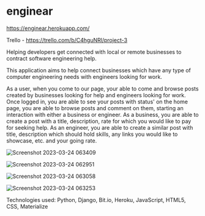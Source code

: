 # enginear
https://enginear.herokuapp.com/

Trello - https://trello.com/b/C4hguNRl/project-3

Helping developers get connected with local or remote businesses to contract software engineering help.

This application aims to help connect businesses which have any type of computer engineering needs with engineers looking for work.

As a user, when you come to our page, your able to come and browse posts created by businesses looking for help and engineers looking for work. Once logged in, you are able to see your posts with status' on the home page, you are able to browse posts and comment on them, starting an interaction with either a business or engineer. As a business, you are able to create a post with a title, description, rate for which you would like to pay for seeking help. As an engineer, you are able to create a similar post with title, description which should hold skills, any links you would like to showcase, etc. and your going rate.

![Screenshot 2023-03-24 063409](https://user-images.githubusercontent.com/123399341/227535342-3fa6b0f8-9849-4619-8b34-3248bfe6a302.png)

![Screenshot 2023-03-24 062951](https://user-images.githubusercontent.com/123399341/227535025-215d0dca-e46e-4a45-88aa-93ac5cdb064f.png)

![Screenshot 2023-03-24 063058](https://user-images.githubusercontent.com/123399341/227535047-39d81c5a-098b-43fc-95d7-54f23338d401.png)

![Screenshot 2023-03-24 063253](https://user-images.githubusercontent.com/123399341/227535086-5ce9c415-9790-426b-9018-f4d85780224e.png)

Technologies used: Python, Django, Bit.io, Heroku, JavaScript, HTML5, CSS, Materialize
